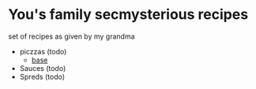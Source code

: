 # You's family secmysterious  recipes

set of recipes as given by my grandma

- piczzas (todo)
    - [base](pizzas/base.md)
- Sauces (todo)
- Spreds (todo)
 